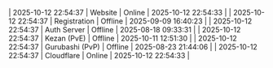 | 2025-10-12 22:54:37 | Website | Online | 2025-10-12 22:54:33 |
| 2025-10-12 22:54:37 | Registration | Offline | 2025-09-09 16:40:23 |
| 2025-10-12 22:54:37 | Auth Server | Offline | 2025-08-18 09:33:31 |
| 2025-10-12 22:54:37 | Kezan (PvE) | Offline | 2025-10-11 12:51:30 |
| 2025-10-12 22:54:37 | Gurubashi (PvP) | Offline | 2025-08-23 21:44:06 |
| 2025-10-12 22:54:37 | Cloudflare | Online | 2025-10-12 22:54:33 |
